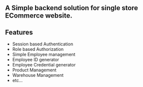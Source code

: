 ## A Simple backend solution for single store ECommerce website.

## Features
 - Session based Authentication
 - Role based Authorization
 - Simple Employee management
 - Employee ID generator
 - Employee Credential generator
 - Product Management
 - Warehouse Management
 - etc...